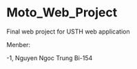 # Moto_Web_Project
Final web project for USTH web application 

Menber:

-1, Nguyen Ngoc Trung Bi-154
